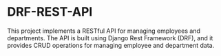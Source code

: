 # DRF-REST-API
This project implements a RESTful API for managing employees and departments. The API is built using Django Rest Framework (DRF), and it provides CRUD operations for managing employee and department data.

